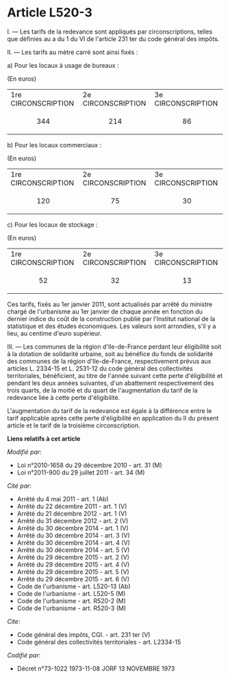 # Article L520-3

I. ― Les tarifs de la redevance sont appliqués par circonscriptions, telles que définies au a du 1 du VI de l'article 231 ter
du code général des impôts. 

II. ― Les tarifs au mètre carré sont ainsi fixés : 

a) Pour les locaux à usage de bureaux : 

(En euros) 

<table>
    <tbody>
      <tr>
        <td>1re CIRCONSCRIPTION </td>
        <td>2e CIRCONSCRIPTION </td>
        <td colspan="2">3e CIRCONSCRIPTION </td>
      </tr>
      <tr>
        <td align="center">

344 

</td>
        <td align="center">

214 

</td>
        <td align="center">

86 

</td>
      </tr>
    </tbody>
  </table>

b) Pour les locaux commerciaux : 

(En euros) 

<table>
    <tbody>
      <tr>
        <td>1re CIRCONSCRIPTION </td>
        <td>2e CIRCONSCRIPTION </td>
        <td colspan="2">3e CIRCONSCRIPTION </td>
      </tr>
      <tr>
        <td align="center">

120 

</td>
        <td align="center">

75 

</td>
        <td align="center">

30 

</td>
      </tr>
    </tbody>
  </table>

c) Pour les locaux de stockage : 

(En euros) 

<table>
    <tbody>
      <tr>
        <td>1re CIRCONSCRIPTION </td>
        <td>2e CIRCONSCRIPTION </td>
        <td colspan="2">3e CIRCONSCRIPTION </td>
      </tr>
      <tr>
        <td align="center">

52 

</td>
        <td align="center">

32 

</td>
        <td align="center">

13 

</td>
      </tr>
    </tbody>
  </table>

Ces tarifs, fixés au 1er janvier 2011, sont actualisés par arrêté du ministre chargé de l'urbanisme au 1er janvier de chaque
année en fonction du dernier indice du coût de la construction publié par l'Institut national de la statistique et des études
économiques. Les valeurs sont arrondies, s'il y a lieu, au centime d'euro supérieur. 

III. ― Les communes de la région d'Ile-de-France perdant leur éligibilité soit à la dotation de solidarité urbaine, soit au
bénéfice du fonds de solidarité des communes de la région d'Ile-de-France, respectivement prévus aux articles L. 2334-15 et
L. 2531-12 du code général des collectivités territoriales, bénéficient, au titre de l'année suivant cette perte
d'éligibilité et pendant les deux années suivantes, d'un abattement respectivement des trois quarts, de la moitié et du quart
de l'augmentation du tarif de la redevance liée à cette perte d'éligibilité. 

L'augmentation du tarif de la redevance est égale à la différence entre le tarif applicable après cette perte d'éligibilité
en application du II du présent article et le tarif de la troisième circonscription.

**Liens relatifs à cet article**

_Modifié par_:

  - Loi n°2010-1658 du 29 décembre 2010 - art. 31 (M)
  - Loi n°2011-900 du 29 juillet 2011 - art. 34 (M)

_Cité par_:

  - Arrêté du 4 mai 2011 - art. 1 (Ab)
  - Arrêté du 22 décembre 2011 - art. 1 (V)
  - Arrêté du 21 décembre 2012 - art. 1 (V)
  - Arrêté du 31 décembre 2012 - art. 2 (V)
  - Arrêté du 30 décembre 2014 - art. 1 (V)
  - Arrêté du 30 décembre 2014 - art. 3 (V)
  - Arrêté du 30 décembre 2014 - art. 4 (V)
  - Arrêté du 30 décembre 2014 - art. 5 (V)
  - Arrêté du 29 décembre 2015 - art. 2 (V)
  - Arrêté du 29 décembre 2015 - art. 4 (V)
  - Arrêté du 29 décembre 2015 - art. 5 (V)
  - Arrêté du 29 décembre 2015 - art. 6 (V)
  - Code de l'urbanisme - art. L520-13 (Ab)
  - Code de l'urbanisme - art. L520-5 (M)
  - Code de l'urbanisme - art. R520-2 (M)
  - Code de l'urbanisme - art. R520-3 (M)

_Cite_:

  - Code général des impôts, CGI. - art. 231 ter (V)
  - Code général des collectivités territoriales - art. L2334-15

_Codifié par_:

  - Décret n°73-1022 1973-11-08 JORF 13 NOVEMBRE 1973
